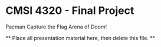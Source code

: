 # CMSI 4320 - Final Project

Pacman Capture the Flag Arena of Doom!

** Place all presentation material here, then delete this file. **